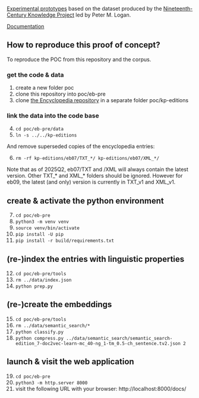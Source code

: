 [Experimental prototypes](https://kingsdigitallab.github.io/eb-pre/) based on the dataset produced by the [Nineteenth-Century Knowledge Project](https://tu-plogan.github.io/source/c_about.html) led by Peter M. Logan.

[Documentation](https://github.com/kingsdigitallab/eb-pre/wiki)

## How to reproduce this proof of concept?

To reproduce the POC from this repository and the corpus.

### get the code & data
1. create a new folder poc
2. clone this repository into poc/eb-pre
3. clone [the Encyclopedia repository](https://github.com/TU-plogan/kp-editions) in a separate folder poc/kp-editions 

### link the data into the code base

4. `cd poc/eb-pre/data`
5. `ln -s ../../kp-editions`

And remove superseded copies of the encyclopedia entries:

6. `rm -rf kp-editions/eb07/TXT_*/ kp-editions/eb07/XML_*/`

Note that as of 2025Q2, eb07/TXT and /XML will always contain the latest version. Other TXT_* and XML_* folders should be ignored. 
However for eb09, the latest (and only) version is currently in TXT_v1 and XML_v1.

## create & activate the python environment

7. `cd poc/eb-pre`
8. `python3 -m venv venv`
9. `source venv/bin/activate`
10. `pip install -U pip`
11. `pip install -r build/requirements.txt`

## (re-)index the entries with linguistic properties

12. `cd poc/eb-pre/tools`
13. `rm ../data/index.json`
14. `python prep.py`

## (re-)create the embeddings

15. `cd poc/eb-pre/tools`
16. `rm ../data/semantic_search/*`
17. `python classify.py`
18. `python compress.py ../data/semantic_search/semantic_search-edition_7-doc2vec-learn-mc_40-ng_1-tm_0.5-ch_sentence.tv2.json 2`

## launch & visit the web application

19. `cd poc/eb-pre`
20. `python3 -m http.server 8000`
21. visit the following URL with your browser: http://localhost:8000/docs/

